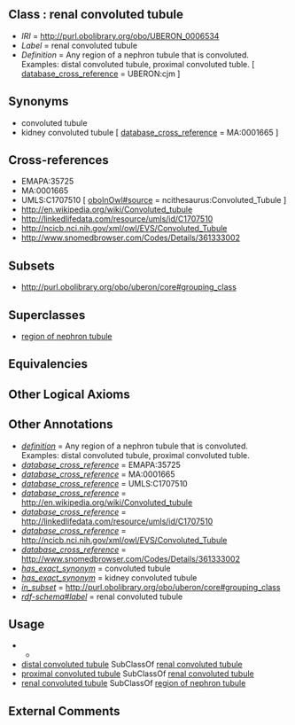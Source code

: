 
## Class : renal convoluted tubule

 * *IRI* = http://purl.obolibrary.org/obo/UBERON_0006534
 * *Label* = renal convoluted tubule
 * *Definition* = Any region of a nephron tubule that is convoluted. Examples: distal convoluted tubule, proximal convoluted tuble. [ [database_cross_reference](../../ef/oboInOwl#hasDbXref.md) = UBERON:cjm ]

## Synonyms

 * convoluted tubule
 * kidney convoluted tubule [ [database_cross_reference](../../ef/oboInOwl#hasDbXref.md) = MA:0001665 ]

## Cross-references

 * EMAPA:35725
 * MA:0001665
 * UMLS:C1707510 [ [oboInOwl#source](../../ce/oboInOwl#source.md) = ncithesaurus:Convoluted_Tubule ]
 * http://en.wikipedia.org/wiki/Convoluted_tubule
 * http://linkedlifedata.com/resource/umls/id/C1707510
 * http://ncicb.nci.nih.gov/xml/owl/EVS/Convoluted_Tubule
 * http://www.snomedbrowser.com/Codes/Details/361333002

## Subsets

 * http://purl.obolibrary.org/obo/uberon/core#grouping_class

## Superclasses

 * [region of nephron tubule](../../UBERON/85/UBERON_0007685.md)

## Equivalencies


## Other Logical Axioms


## Other Annotations

 * *[definition](../../IAO/15/IAO_0000115.md)* = Any region of a nephron tubule that is convoluted. Examples: distal convoluted tubule, proximal convoluted tuble.
 * *[database_cross_reference](../../ef/oboInOwl#hasDbXref.md)* = EMAPA:35725
 * *[database_cross_reference](../../ef/oboInOwl#hasDbXref.md)* = MA:0001665
 * *[database_cross_reference](../../ef/oboInOwl#hasDbXref.md)* = UMLS:C1707510
 * *[database_cross_reference](../../ef/oboInOwl#hasDbXref.md)* = http://en.wikipedia.org/wiki/Convoluted_tubule
 * *[database_cross_reference](../../ef/oboInOwl#hasDbXref.md)* = http://linkedlifedata.com/resource/umls/id/C1707510
 * *[database_cross_reference](../../ef/oboInOwl#hasDbXref.md)* = http://ncicb.nci.nih.gov/xml/owl/EVS/Convoluted_Tubule
 * *[database_cross_reference](../../ef/oboInOwl#hasDbXref.md)* = http://www.snomedbrowser.com/Codes/Details/361333002
 * *[has_exact_synonym](../../ym/oboInOwl#hasExactSynonym.md)* = convoluted tubule
 * *[has_exact_synonym](../../ym/oboInOwl#hasExactSynonym.md)* = kidney convoluted tubule
 * *[in_subset](../../et/oboInOwl#inSubset.md)* = http://purl.obolibrary.org/obo/uberon/core#grouping_class
 * *[rdf-schema#label](../../el/rdf-schema#label.md)* = renal convoluted tubule

## Usage

 * -
 * [distal convoluted tubule](../../UBERON/92/UBERON_0001292.md) SubClassOf [renal convoluted tubule](../../UBERON/34/UBERON_0006534.md)
 * [proximal convoluted tubule](../../UBERON/87/UBERON_0001287.md) SubClassOf [renal convoluted tubule](../../UBERON/34/UBERON_0006534.md)
 * [renal convoluted tubule](../../UBERON/34/UBERON_0006534.md) SubClassOf [region of nephron tubule](../../UBERON/85/UBERON_0007685.md)

## External Comments

